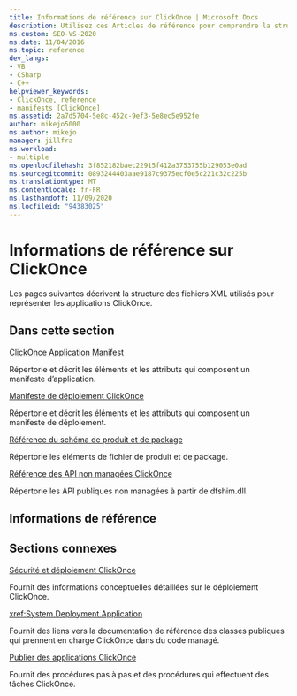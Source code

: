 ```yaml
---
title: Informations de référence sur ClickOnce | Microsoft Docs
description: Utilisez ces Articles de référence pour comprendre la structure des fichiers XML utilisés pour représenter les applications ClickOnce.
ms.custom: SEO-VS-2020
ms.date: 11/04/2016
ms.topic: reference
dev_langs:
- VB
- CSharp
- C++
helpviewer_keywords:
- ClickOnce, reference
- manifests [ClickOnce]
ms.assetid: 2a7d5704-5e8c-452c-9ef3-5e8ec5e952fe
author: mikejo5000
ms.author: mikejo
manager: jillfra
ms.workload:
- multiple
ms.openlocfilehash: 3f852182baec22915f412a3753755b129053e0ad
ms.sourcegitcommit: 0893244403aae9187c9375ecf0e5c221c32c225b
ms.translationtype: MT
ms.contentlocale: fr-FR
ms.lasthandoff: 11/09/2020
ms.locfileid: "94383025"
---
```

# <a name="clickonce-reference"></a>Informations de référence sur ClickOnce
Les pages suivantes décrivent la structure des fichiers XML utilisés pour représenter les applications ClickOnce.

## <a name="in-this-section"></a>Dans cette section
 [ClickOnce Application Manifest](../deployment/clickonce-application-manifest.md)

 Répertorie et décrit les éléments et les attributs qui composent un manifeste d’application.

 [Manifeste de déploiement ClickOnce](../deployment/clickonce-deployment-manifest.md)

 Répertorie et décrit les éléments et les attributs qui composent un manifeste de déploiement.

 [Référence du schéma de produit et de package](../deployment/product-and-package-schema-reference.md)

 Répertorie les éléments de fichier de produit et de package.

 [Référence des API non managées ClickOnce](../deployment/clickonce-unmanaged-api-reference.md)

 Répertorie les API publiques non managées à partir de dfshim.dll.

## <a name="reference"></a>Informations de référence

## <a name="related-sections"></a>Sections connexes
 [Sécurité et déploiement ClickOnce](../deployment/clickonce-security-and-deployment.md)

 Fournit des informations conceptuelles détaillées sur le déploiement ClickOnce.

<xref:System.Deployment.Application>

 Fournit des liens vers la documentation de référence des classes publiques qui prennent en charge ClickOnce dans du code managé.

 [Publier des applications ClickOnce](../deployment/publishing-clickonce-applications.md)

 Fournit des procédures pas à pas et des procédures qui effectuent des tâches ClickOnce.